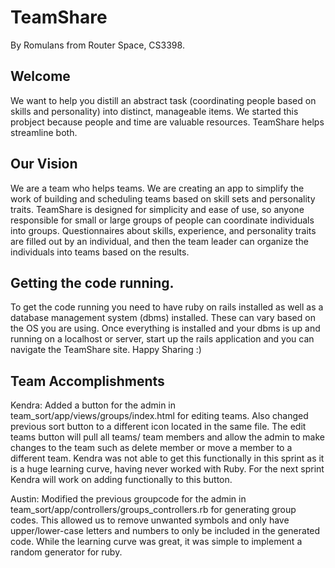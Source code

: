 # TeamShare
By Romulans from Router Space, CS3398.

## Welcome
We want to help you distill an abstract task (coordinating people based on skills and personality) into distinct, manageable items.  We started this probject because people and time are valuable resources.  TeamShare helps streamline both.

## Our Vision
We are a team who helps teams.  We are creating an app to simplify the work of building and scheduling teams based on skill sets and personality traits.  TeamShare is designed for simplicity and ease of use, so anyone responsible for small or large groups of people can coordinate individuals into groups.  Questionnaires about skills, experience, and personality traits are filled out by an individual, and then the team leader can organize the individuals into teams based on the results.

## Getting the code running.
To get the code running you need to have ruby on rails installed as well as a database management system (dbms) installed. These can vary based on the OS you
are using. Once everything is installed and your dbms is up and running on a localhost or server, start up the rails application and you can navigate the
TeamShare site. Happy Sharing :)

## Team Accomplishments

Kendra:
    Added a button for the admin in team_sort/app/views/groups/index.html for editing teams. Also changed previous sort button  to a different icon located in the same file. The edit teams button will pull all teams/ team members and allow the admin to make changes to the team
    such as delete member or move a member to a different team. Kendra was not able to get this functionally in this sprint as it is a huge learning curve, having never worked with Ruby. For the next sprint Kendra will work on adding functionally to this button. 

Austin:
    Modified the previous groupcode for the admin in team_sort/app/controllers/groups_controllers.rb for generating group codes. This allowed us to remove unwanted symbols and only have upper/lower-case letters and numbers to only be included in the generated code. While the learning curve was great, it was simple to implement a random generator for ruby. 
